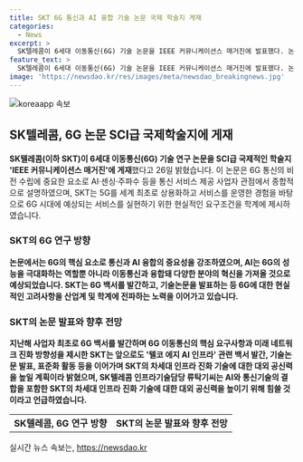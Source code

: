 ```yaml
---
title: SKT 6G 통신과 AI 융합 기술 논문 국제 학술지 게재
categories:
  - News
excerpt: >
  SK텔레콤이 6세대 이동통신(6G) 기술 논문을 IEEE 커뮤니케이션스 매거진에 발표했다. 논문은 AI, 센싱, 주파수 등을 종합적으로 설명하고, 5G 경험을 토대로 6G 서비스에 필요한 요구조건을 제시했다. 이를 통해 AI와 통신 기술의 결합을 강조하며, 6G 시대에 필요한 고려사항을 산업계와 학계에 전파하고 있다. SK텔레콤은 6G에 대한 현실적인 고려사항을 알리고, 이에 대한 대외 공신력을 높이기 위해 지속적으로 기여할 계획이다.
feature_text: >
  SK텔레콤이 6세대 이동통신(6G) 기술 논문을 IEEE 커뮤니케이션스 매거진에 발표했다. 논문은 AI, 센싱, 주파수 등을 종합적으로 설명하고, 5G 경험을 토대로 6G 서비스에 필요한 요구조건을 제시했다. 이를 통해 AI와 통신 기술의 결합을 강조하며, 6G 시대에 필요한 고려사항을 산업계와 학계에 전파하고 있다. SK텔레콤은 6G에 대한 현실적인 고려사항을 알리고, 이에 대한 대외 공신력을 높이기 위해 지속적으로 기여할 계획이다.
image: 'https://newsdao.kr/res/images/meta/newsdao_breakingnews.jpg'
---
```


<p><img src="https://newsdao.kr/res/images/meta/newsdao_breakingnews.jpg" alt="koreaapp 속보" /></p>

<h2 data-ke-size="size26">SK텔레콤, 6G 논문 SCI급 국제학술지에 게재</h2>

<p data-ke-size="size16"><b>SK텔레콤(이하 SKT)이 6세대 이동통신(6G) 기술 연구 논문을 SCI급 국제적인 학술지 'IEEE 커뮤니케이션스 매거진'에 게재</b>했다고 26일 밝혔습니다. 이 논문은 6G 통신의 비전 수립에 중요한 요소로 AI·센싱·주파수 등을 통신 서비스 제공 사업자 관점에서 종합적으로 설명하였으며, SKT는 5G를 세계 최초로 상용화하고 서비스를 운영한 경험을 바탕으로 6G 시대에 예상되는 서비스를 실현하기 위한 현실적인 요구조건을 학계에 제시하였습니다.</p>

<h3 data-ke-size="size24"><b>SKT의 6G 연구 방향</b></h3>

<p data-ke-size="size16"><b>논문에서는 6G의 핵심 요소로 통신과 AI 융합의 중요성을 강조하였으며, AI는 6G의 성능을 극대화하는 역할뿐 아니라 이동통신과 융합돼 다양한 분야의 혁신을 가져올 것으로 예상되었습니다. SKT는 6G 백서를 발간하고, 기술논문을 발표하는 등 6G에 대한 현실적인 고려사항을 산업계 및 학계에 전파하는 노력을 이어가고 있습니다.</b></p>

<h3 data-ke-size="size24"><b>SKT의 논문 발표와 향후 전망</b></h3>

<p data-ke-size="size16"><b>지난해 사업자 최초로 6G 백서를 발간하며 6G 이동통신의 핵심 요구사항과 미래 네트워크 진화 방향성을 제시한 SKT는 앞으로도 '텔코 에지 AI 인프라' 관련 백서 발간, 기술논문 발표, 표준화 활동 등을 이어가며 SKT의 차세대 인프라 진화 기술에 대한 대외 공신력을 높일 계획이라 밝혔으며, SK텔레콤 인프라기술담당 류탁기씨는 AI와 통신기술의 결합을 포함한 SKT의 차세대 인프라 진화 기술에 대한 대외 공신력을 높이기 위해 힘쓸 것이라고 언급하였습니다.</b></p>

<table>
  <tbody>
    <tr>
      <td style="text-align: center; height: 17px;"><b>SK텔레콤, 6G 연구 방향</b></td>
      <td style="text-align: center; height: 17px;"><b>SKT의 논문 발표와 향후 전망</b></td>
    </tr>
  </tbody>
</table>
실시간 뉴스 속보는, <a href="https://newsdao.kr" rel="dofollow">https://newsdao.kr</a>


